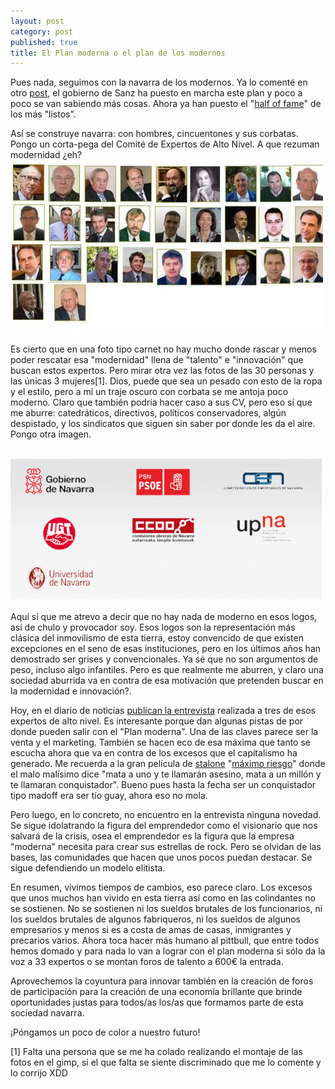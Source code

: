 ```yaml
---
layout: post
category: post
published: true
title: El Plan moderna o el plan de los modernos
---
```


Pues nada, seguimos con la navarra de los modernos. Ya lo comenté en otro <a href="http://www.investic.net/blog/karlos/plan_moderna_plan_economico_navarra" title="moderna">post</a>,  el gobierno de Sanz ha puesto en marcha este plan y poco a poco se van sabiendo más cosas. Ahora ya han puesto el "<a href="http://www.modernanavarra.com/es/modelo_todos/comite_expertos_alto_nivel.aspx" title="listos">half of fame</a>"  de los más "listos". 

Así se construye navarra: con hombres, cincuentones y sus corbatas. Pongo un corta-pega del Comité de Expertos de Alto Nivel. A que rezuman modernidad ¿eh?
<br/>
<img src="/medias/halfoffame.jpg" width="500" height="277" alt="half of fame" />



Es cierto que en una foto tipo carnet no hay mucho donde rascar y menos poder rescatar esa "modernidad" llena de "talento" e "innovación" que buscan estos expertos. Pero mirar otra vez las fotos de las 30 personas y las únicas 3 mujeres[1]. Dios, puede que sea un pesado con esto de la ropa y el estilo, pero a mí un traje oscuro con corbata se me antoja poco moderno. Claro que también podría hacer caso a sus CV, pero eso sí que me aburre: catedráticos, directivos, políticos conservadores, algún despistado, y los sindicatos que siguen sin saber por donde les da el aire. Pongo otra imagen.

<br/>
<img src="/medias/logos.png" width="500" height="227" alt="losgos" />
<br/>

Aquí sí que me atrevo a decir que no hay nada de moderno en esos logos, así de chulo y provocador soy. Esos logos son la representación más clásica del inmovilismo de esta tierra, estoy convencido de que existen excepciones en el seno de esas instituciones, pero en los últimos años han demostrado ser grises y convencionales.  Ya sé que no son argumentos de peso, incluso algo infantiles. Pero es que realmente me aburren, y claro una sociedad aburrida va en contra de esa motivación que pretenden buscar en la modernidad e innovación?. 

Hoy, en el diario de noticias <a href="http://www.noticiasdenavarra.com/ediciones/2009/02/01/economia/navarra/d01nav40.1496043.php" title="moderna">publican la entrevista</a> realizada a tres de esos expertos de alto nivel.  Es interesante porque dan algunas pistas de por donde pueden salir con el "Plan moderna". Una de las claves parece ser la venta y el marketing. También se hacen eco de esa máxima que tanto se escucha ahora que va en contra de los excesos que el capitalismo ha generado. Me recuerda a la gran película de <a href="http://www.google.es/url?q=http://es.wikipedia.org/wiki/Sylvester_Stallone&sa=X&oi=revisions_result&resnum=1&ct=result&cd=1&usg=AFQjCNGptamqMW2co1XFK83cvv15vzYqPA" title="stalone">stalone</a>  "<a href="http://www.filmaffinity.com/es/film221056.html" title="maximo riesgo">máximo riesgo</a>" donde el malo malísimo dice "mata a uno y te llamarán asesino, mata a un millón y te llamaran conquistador". Bueno pues hasta la fecha ser un conquistador tipo madoff era ser tío guay, ahora eso no mola.

Pero luego, en lo concreto, no encuentro en la entrevista ninguna novedad. Se sigue idolatrando la figura del emprendedor como el visionario que nos salvará de la crisis, osea el emprendedor es la figura que la empresa "moderna" necesita para crear sus estrellas de rock. Pero se olvidan de las bases, las comunidades que hacen que unos pocos puedan destacar. Se sigue defendiendo un modelo elitista. 

En resumen, vivimos tiempos de cambios, eso parece claro. Los excesos que unos muchos han vivido en esta tierra así como en las colindantes no se sostienen. No se sostienen ni los sueldos brutales de los funcionarios, ni los sueldos brutales de algunos fabriqueros, ni los sueldos de algunos empresarios y menos si es  a costa de amas de casas, inmigrantes y precarios varios. Ahora toca hacer más humano al pittbull, que entre todos hemos domado y para nada lo van a lograr con el plan moderna si sólo da la voz a 33 expertos o se montan foros de talento a 600€ la entrada.

Aprovechemos la coyuntura para innovar también en la creación de foros de participación para la creación de una economía brillante que brinde oportunidades justas para todos/as los/as que formamos parte de esta sociedad navarra. 

¡Póngamos un poco de color a nuestro futuro!

[1] Falta una persona que se me ha colado realizando el montaje de las fotos en el gimp, si el que falta se siente discriminado que me lo comente y lo corrijo XDD